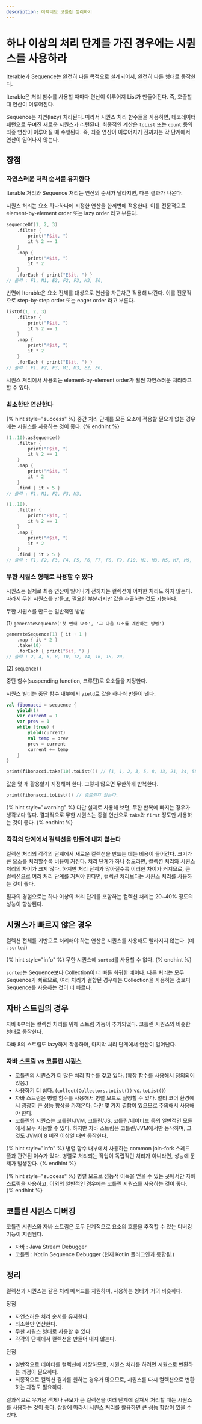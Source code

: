 ```yaml
---
description: 이펙티브 코틀린 정리하기
---
```


# 하나 이상의 처리 단계를 가진 경우에는 시퀀스를 사용하라

Iterable과 Sequence는 완전히 다른 목적으로 설계되어서, 완전히 다른 형태로 동작한다.

Iterable은 처리 함수를 사용할 때마다 연산이 이루어져 List가 만들어진다. 즉, 호출할 때 연산이 이루어진다.

Sequence는 지연(lazy) 처리된다. 따라서 시퀀스 처리 함수들을 사용하면, 데코레이터 패턴으로 꾸며진 새로운 시퀀스가 리턴된다. 최종적인 계산은 `toList` 또는 `count` 등의 최종 연산이 이루어질 때 수행된다. 즉, 최종 연산이 이루어지기 전까지는 각 단계에서 연산이 일어나지 않는다.

## 장점

### 자연스러운 처리 순서를 유지한다

Iterable 처리와 Sequence 처리는 연산의 순서가 달라지면, 다른 결과가 나온다.

시퀀스 처리는 요소 하나하나에 지정한 연산을 한꺼번에 적용한다. 이를 전문적으로 element-by-element order 또는 lazy order 라고 부른다.

```kotlin
sequenceOf(1, 2, 3)
    .filter {
        print("F$it, ")
        it % 2 == 1
    }
    .map {
        print("M$it, ")
        it * 2
    }
    .forEach { print("E$it, ") }
// 출력 : F1, M1, E2, F2, F3, M3, E6,
```

반면에 Iterable은 요소 전체를 대상으로 연산을 차근차근 적용해 나간다. 이를 전문적으로 step-by-step order 또는 eager order 라고 부른다.

```kotlin
listOf(1, 2, 3)
    .filter {
        print("F$it, ")
        it % 2 == 1
    }
    .map {
        print("M$it, ")
        it * 2
    }
    .forEach { print("E$it, ") }
// 출력 : F1, F2, F3, M1, M3, E2, E6,
```

시퀀스 처리에서 사용되는 element-by-element order가 훨씬 자연스러운 처리라고 할 수 있다.

### 최소한만 연산한다

{% hint style="success" %}
중간 처리 단계를 모든 요소에 적용할 필요가 없는 경우에는 시퀀스를 사용하는 것이 좋다.
{% endhint %}

```kotlin
(1..10).asSequence()
    .filter { 
        print("F$it, ")
        it % 2 == 1
    }
    .map { 
        print("M$it, ")
        it * 2
    }
    .find { it > 5 }
// 출력 : F1, M1, F2, F3, M3,

(1..10).
    .filter { 
        print("F$it, ")
        it % 2 == 1
    }
    .map { 
        print("M$it, ")
        it * 2
    }
    .find { it > 5 }
// 출력 : F1, F2, F3, F4, F5, F6, F7, F8, F9, F10, M1, M3, M5, M7, M9,
```

### 무한 시퀀스 형태로 사용할 수 있다

시퀀스는 실제로 최종 연산이 일어나기 전까지는 컬렉션에 어떠한 처리도 하지 않는다. 따라서 무한 시퀀스를 만들고, 필요한 부분까지만 값을 추출하는 것도 가능하다. 

무한 시퀀스를 만드는 일반적인 방법

(1) `generateSequence('첫 번째 요소', '그 다음 요소를 계산하는 방법')`

```kotlin
generateSequence(1) { it + 1 }
    .map { it * 2 }
    .take(10)
    .forEach { print("$it, ") }
// 출력 : 2, 4, 6, 8, 10, 12, 14, 16, 18, 20,

```

(2) `sequence()`

중단 함수(suspending function, 코루틴)로 요소들을 지정한다.

시퀀스 빌더는 중단 함수 내부에서 `yield`로 값을 하나씩 만들어 낸다.

```kotlin
val fibonacci = sequence {
    yield(1)
    var current = 1
    var prev = 1
    while (true) {
        yield(current)
        val temp = prev
        prev = current
        current += temp
    }
}

print(fibonacci.take(10).toList()) // [1, 1, 2, 3, 5, 8, 13, 21, 34, 55]
```

값을 몇 개 활용할지 지정해야 한다. 그렇지 않으면 무한하게 반복한다.

```kotlin
print(fibonacci.toList()) // 종료되지 않는다.
```

{% hint style="warning" %}
다만 실제로 사용해 보면, 무한 반복에 빠지는 경우가 생각보다 많다. 결과적으로 무한 시퀀스는 종결 연산으로 `take`와 `first` 정도만 사용하는 것이 좋다.
{% endhint %}


### 각각의 단계에서 컬렉션을 만들어 내지 않는다

컬렉션 처리의 각각의 단계에서 새로운 컬렉션을 만드는 데는 비용이 들어간다. 크기가 큰 요소를 처리할수록 비용이 커진다. 처리 단계가 하나 정도라면, 컬렉션 처리와 시퀀스 처리의 차이가 크지 않다. 하지만 처리 단계가 많아질수록 이러한 차이가 커지므로, 큰 컬렉션으로 여러 처리 단계를 거쳐야 한다면, 컬렉션 처리보다는 시퀀스 처리를 사용하는 것이 좋다.

필자의 경험으로는 하나 이상의 처리 단계를 포함하는 컬렉션 처리는 20~40% 정도의 성능이 향상된다.

## 시퀀스가 빠르지 않은 경우

컬렉션 전체를 기반으로 처리해야 하는 연산은 시퀀스를 사용해도 빨라지지 않는다. (예 : `sorted`)

{% hint style="info" %}
무한 시퀀스에 `sorted`를 사용할 수 없다.
{% endhint %}

`sorted`는 Sequence보다 Collection이 더 빠른 희귀한 예이다. 다른 처리는 모두 Sequence가 빠르므로, 여러 처리가 결합된 경우에는 Collection을 사용하는 것보다 Sequence를 사용하는 것이 더 빠르다.

## 자바 스트림의 경우

자바 8부터는 컬렉션 처리를 위해 스트림 기능이 추가되었다. 코틀린 시퀀스와 비슷한 형태로 동작한다.

자바 8의 스트림도 lazy하게 작동하며, 마지막 처리 단계에서 연산이 일어난다.

### 자바 스트림 vs 코틀린 시퀀스

- 코틀린의 시퀀스가 더 많은 처리 함수를 갖고 있다. (확장 함수를 사용해서 정의되어 있음.)
- 사용하기 더 쉽다. (`collect(Collectors.toList())` vs. `toList()`)
- 자바 스트림은 병렬 함수를 사용해서 병렬 모드로 실행할 수 있다. 멀티 코어 환경에서 굉장히 큰 성능 향상을 가져온다. 다만 몇 가지 결함이 있으므로 주의해서 사용해야 한다.
- 코틀린의 시퀀스는 코틀린/JVM, 코틀린/JS, 코틀린/네이티브 등의 일반적인 모듈에서 모두 사용할 수 있다. 하지만 자바 스트림은 코틀린/JVM에서만 동작하며, 그것도 JVM이 8 버전 이상일 때만 동작한다.

{% hint style="info" %}
병렬 함수 내부에서 사용하는 common join-fork 스레드 풀과 관련된 이슈가 있다. 병렬로 처리되는 작업이 독립적인 처리가 아니라면, 성능에 문제가 발생한다.
{% endhint %}

{% hint style="success" %}
병렬 모드로 성능적 이득을 얻을 수 있는 곳에서만 자바 스트림을 사용하고, 이외의 일반적인 경우에는 코틀린 시퀀스를 사용하는 것이 좋다.
{% endhint %}

## 코틀린 시퀀스 디버깅

코틀린 시퀀스와 자바 스트림은 모두 단계적으로 요소의 흐름을 추적할 수 있는 디버깅 기능이 지원된다.

- 자바 : Java Stream Debugger
- 코틀린 : Kotlin Sequence Debugger (현재 Kotlin 플러그인과 통합됨.)

## 정리

컬렉션과 시퀀스는 같은 처리 메서드를 지원하며, 사용하는 형태가 거의 비슷하다.

장점

- 자연스러운 처리 순서를 유지한다.
- 최소한만 연산한다.
- 무한 시퀀스 형태로 사용할 수 있다.
- 각각의 단계에서 컬렉션을 만들어 내지 않는다.

단점

- 일반적으로 데이터를 컬렉션에 저장하므로, 시퀀스 처리를 하려면 시퀀스로 변환하는 과정이 필요하다.
- 최종적으로 컬렉션 결과를 원하는 경우가 많으므로, 시퀀스를 다시 컬렉션으로 변환하는 과정도 필요하다.

결과적으로 무거운 객체나 규모가 큰 컬렉션을 여러 단계에 걸쳐서 처리할 때는 시퀀스를 사용하는 것이 좋다. 상황에 따라서 시퀀스 처리를 활용하면 큰 성능 향상이 있을 수 있다.